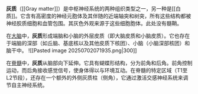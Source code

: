 **​灰质​**​（[[​​Gray matter]]）是中枢神经系统的两种组织类型之一，另一种是[[白质]]。它含有高密度的神经元胞体及其伴随的近端轴突和树突，所有这些结构都被神经胶质细胞和血管包围。其灰色外观来源于这些细胞胞体。此处没有髓鞘。

在[大脑](https://www.imaios.com/en/e-anatomy/anatomical-structures/brain-1553797804#from=2)中，​**​灰质​**​形成端脑和小脑的外层皮质（即大脑皮质和小脑皮质）。它也存在于端脑的深部（如丘脑、基底核以及其他皮质下核团）、小脑（小脑深部核团）和脑干中。
![[Pasted image 20250702071935.png|300]]

在[脊髓](https://www.imaios.com/en/e-anatomy/anatomical-structures/spinal-cord-1553805900#from=2)中，​**​灰质​**​从脑部向下延伸。它具有蝴蝶形结构，分为前角和后角。前角控制运动，而后角接收感觉信号，使身体得以与环境互动。在脊髓的特定区域（T1至L2节段），还存在一个额外的外侧灰质柱（侧角），它通过激活交感神经系统来调节自主神经系统。
